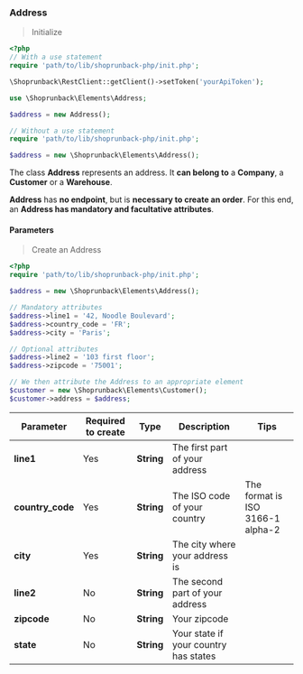 ### Address

> Initialize

```php
<?php
// With a use statement
require 'path/to/lib/shoprunback-php/init.php';

\Shoprunback\RestClient::getClient()->setToken('yourApiToken');

use \Shoprunback\Elements\Address;

$address = new Address();

// Without a use statement
require 'path/to/lib/shoprunback-php/init.php';

$address = new \Shoprunback\Elements\Address();
```

The class **Address** represents an address. It **can belong to** a **Company**, a **Customer** or a **Warehouse**.

**Address** has **no endpoint**, but is **necessary to create an order**. For this end, an **Address has mandatory and facultative attributes**.

#### Parameters

> Create an Address

```php
<?php
require 'path/to/lib/shoprunback-php/init.php';

$address = new \Shoprunback\Elements\Address();

// Mandatory attributes
$address->line1 = '42, Noodle Boulevard';
$address->country_code = 'FR';
$address->city = 'Paris';

// Optional attributes
$address->line2 = '103 first floor';
$address->zipcode = '75001';

// We then attribute the Address to an appropriate element
$customer = new \Shoprunback\Elements\Customer();
$customer->address = $address;
```

Parameter | Required to create | Type | Description | Tips
-|-|-|-|-
**line1** | Yes | **String** | The first part of your address
**country_code** | Yes | **String** | The ISO code of your country | The format is ISO 3166-1 alpha-2
**city** | Yes | **String** | The city where your address is
**line2** | No | **String** | The second part of your address
**zipcode** | No | **String** | Your zipcode
**state** | No | **String** | Your state if your country has states
